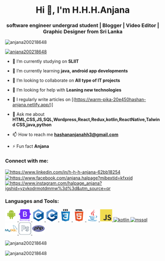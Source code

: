 <h1 align="center">Hi 👋, I'm H.H.H.Anjana</h1>

<h3 align="center">software engineer undergrad student | Blogger | Video Editor | Graphic Designer from Sri Lanka</h3>

<p align="left"> <img src="https://komarev.com/ghpvc/?username=anjana200218648&label=Profile%20views&color=0e75b6&style=flat" alt="anjana200218648" /> </p>

<p align="left"> <a href="https://github.com/ryo-ma/github-profile-trophy"><img src="https://github-profile-trophy.vercel.app/?username=anjana200218648" alt="anjana200218648" /></a> </p>

- 🔭 I’m currently studying on **SLIIT**

- 🌱 I’m currently learning **java, android app developments**

- 👯 I’m looking to collaborate on **All type of IT projects**

- 🤝 I’m looking for help with **Leaning new technologies**

- 📝 I regularly write articles on [(https://warm-pika-20e450hashan-anjana.netlify.app/)]

- 💬 Ask me about **HTML,CSS,JS,SQL,Wordpress,React,Redux,kotlin,ReactNative,Talwind CSS,java,python**

- 📫 How to reach me **hashananjanahh3@gmail.com**

- ⚡ Fun fact **Anjana**

<h3 align="left">Connect with me:</h3>
<p align="left">
<a href="[https://linkedin.com/in/https://www.linkedin.com/in/h-h-h-anjana-62bb18254](https://www.linkedin.com/in/h-h-h-anjana-62bb18254/)" target="blank"><img align="center" src="https://raw.githubusercontent.com/rahuldkjain/github-profile-readme-generator/master/src/images/icons/Social/linked-in-alt.svg" alt="https://www.linkedin.com/in/h-h-h-anjana-62bb18254" height="30" width="40" /></a>
<a href="https://fb.com/https://www.facebook.com/anjana.halpage?mibextid=kfxxjd" target="blank"><img align="center" src="https://raw.githubusercontent.com/rahuldkjain/github-profile-readme-generator/master/src/images/icons/Social/facebook.svg" alt="https://www.facebook.com/anjana.halpage?mibextid=kfxxjd" height="30" width="40" /></a>
<a href="https://instagram.com/https://www.instagram.com/halpage_anjana?igshid=yzvkodrmotdmmw%3d%3d&utm_source=qr" target="blank"><img align="center" src="https://raw.githubusercontent.com/rahuldkjain/github-profile-readme-generator/master/src/images/icons/Social/instagram.svg" alt="https://www.instagram.com/halpage_anjana?igshid=yzvkodrmotdmmw%3d%3d&utm_source=qr" height="30" width="40" /></a>
</p>

<h3 align="left">Languages and Tools:</h3>
<p align="left"> <a href="https://developer.android.com" target="_blank" rel="noreferrer"> <img src="https://raw.githubusercontent.com/devicons/devicon/master/icons/android/android-original-wordmark.svg" alt="android" width="40" height="40"/> </a> <a href="https://getbootstrap.com" target="_blank" rel="noreferrer"> <img src="https://raw.githubusercontent.com/devicons/devicon/master/icons/bootstrap/bootstrap-plain-wordmark.svg" alt="bootstrap" width="40" height="40"/> </a> <a href="https://www.cprogramming.com/" target="_blank" rel="noreferrer"> <img src="https://raw.githubusercontent.com/devicons/devicon/master/icons/c/c-original.svg" alt="c" width="40" height="40"/> </a> <a href="https://www.w3schools.com/cpp/" target="_blank" rel="noreferrer"> <img src="https://raw.githubusercontent.com/devicons/devicon/master/icons/cplusplus/cplusplus-original.svg" alt="cplusplus" width="40" height="40"/> </a> <a href="https://www.w3schools.com/css/" target="_blank" rel="noreferrer"> <img src="https://raw.githubusercontent.com/devicons/devicon/master/icons/css3/css3-original-wordmark.svg" alt="css3" width="40" height="40"/> </a> <a href="https://www.w3.org/html/" target="_blank" rel="noreferrer"> <img src="https://raw.githubusercontent.com/devicons/devicon/master/icons/html5/html5-original-wordmark.svg" alt="html5" width="40" height="40"/> </a> <a href="https://www.java.com" target="_blank" rel="noreferrer"> <img src="https://raw.githubusercontent.com/devicons/devicon/master/icons/java/java-original.svg" alt="java" width="40" height="40"/> </a> <a href="https://developer.mozilla.org/en-US/docs/Web/JavaScript" target="_blank" rel="noreferrer"> <img src="https://raw.githubusercontent.com/devicons/devicon/master/icons/javascript/javascript-original.svg" alt="javascript" width="40" height="40"/> </a> <a href="https://kotlinlang.org" target="_blank" rel="noreferrer"> <img src="https://www.vectorlogo.zone/logos/kotlinlang/kotlinlang-icon.svg" alt="kotlin" width="40" height="40"/> </a> <a href="https://www.microsoft.com/en-us/sql-server" target="_blank" rel="noreferrer"> <img src="https://www.svgrepo.com/show/303229/microsoft-sql-server-logo.svg" alt="mssql" width="40" height="40"/> </a> <a href="https://www.mysql.com/" target="_blank" rel="noreferrer"> <img src="https://raw.githubusercontent.com/devicons/devicon/master/icons/mysql/mysql-original-wordmark.svg" alt="mysql" width="40" height="40"/> </a> <a href="https://www.photoshop.com/en" target="_blank" rel="noreferrer"> <img src="https://raw.githubusercontent.com/devicons/devicon/master/icons/photoshop/photoshop-line.svg" alt="photoshop" width="40" height="40"/> </a> <a href="https://www.php.net" target="_blank" rel="noreferrer"> <img src="https://raw.githubusercontent.com/devicons/devicon/master/icons/php/php-original.svg" alt="php" width="40" height="40"/> </a> </p>

<p><img align="center" src="https://github-readme-stats.vercel.app/api/top-langs?username=anjana200218648&show_icons=true&locale=en&layout=compact" alt="anjana200218648" /></p>

<p><img align="center" src="https://github-readme-streak-stats.herokuapp.com/?user=anjana200218648&" alt="anjana200218648" /></p>
